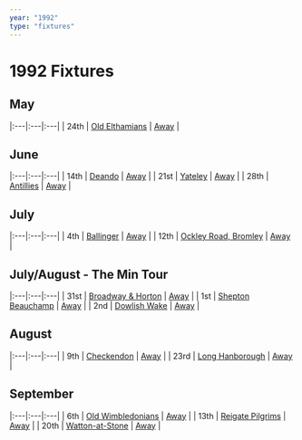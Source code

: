 ```yaml
---
year: "1992"
type: "fixtures"
---
```


# 1992 Fixtures

## May

|:---|:---|:---|
| 24th | [Old Elthamians](/1992/1992-old-elthamians) | [Away]() |

## June

|:---|:---|:---|
| 14th | [Deando](/1992/1992-deando) | [Away]() |
| 21st | [Yateley](/1992/1992-yateley) | [Away]() |
| 28th | [Antillies](/1992/1992-antillies) | [Away]() |

## July

|:---|:---|:---|
| 4th | [Ballinger](/1992/1992-ballinger) | [Away]() |
| 12th | [Ockley Road, Bromley](/1992/1992-ockley-road-bromley) | [Away]() |

## July/August - The Min Tour

|:---|:---|:---|
| 31st | [Broadway & Horton](/1992/1992-broadway-and-horton) | [Away](https://goo.gl/maps/orv3RETHUX95dBWv7) |
| 1st | [Shepton Beauchamp](/1992/1992-shepton-beauchamp) | [Away](https://goo.gl/maps/U9dz6eSd2xoKyCbLA) |
| 2nd | [Dowlish Wake](/1992/1992-dowlish-wake) | [Away](https://goo.gl/maps/b8LCqQEPKGkiWa7f6) |

## August

|:---|:---|:---|
| 9th | [Checkendon](/1992/1992-checkendon) | [Away]() |
| 23rd | [Long Hanborough](/1992/1992-long-hanborough) | [Away](https://goo.gl/maps/6LxZBbPRzeLCtiJR7) |

## September

|:---|:---|:---|
| 6th | [Old Wimbledonians](/1992/1992-old-wimbledonians) | [Away]() |
| 13th | [Reigate Pilgrims](/1992/1992-reigate-pilgrims) | [Away]() |
| 20th | [Watton-at-Stone](/1992/1992-watton-at-stone) | [Away]() |